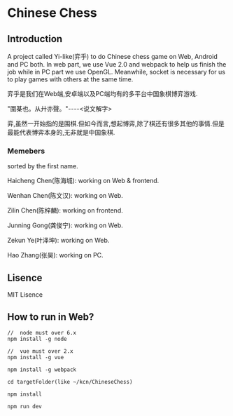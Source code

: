 ﻿# Chinese Chess
## Introduction
A project called Yi-like(弈乎) to do Chinese chess game on Web, Android and PC both. In web part, we use Vue 2.0 and webpack to help us finish the job while in PC part we use OpenGL. Meanwhile, socket is necessary for us to play games with others at the same time.

弈乎是我们在Web端,安卓端以及PC端均有的多平台中国象棋博弈游戏.

"圍棊也。从廾亦聲。"----<说文解字>

弈,虽然一开始指的是围棋.但如今而言,想起博弈,除了棋还有很多其他的事情.但是最能代表博弈本身的,无非就是中国象棋.

### Memebers
sorted by the first name.

Haicheng Chen(陈海城): working on Web & frontend.

Wenhan Chen(陈文汉): working on Web.

Zilin Chen(陈梓麟): working on frontend.

Junning Gong(龚俊宁): working on Web.

Zekun Ye(叶泽坤): working on Web.

Hao Zhang(张昊): working on PC.

## Lisence
MIT Lisence

## How to run in Web?
```
//  node must over 6.x
npm install -g node

//  vue must over 2.x
npm install -g vue

npm install -g webpack

cd targetFolder(like ~/kcn/ChineseChess)

npm install

npm run dev
```
